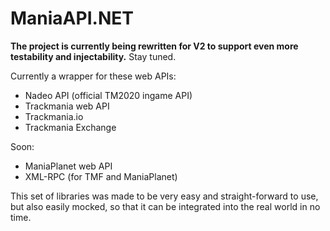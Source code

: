 # ManiaAPI.NET

**The project is currently being rewritten for V2 to support even more testability and injectability.** Stay tuned.

Currently a wrapper for these web APIs:

- Nadeo API (official TM2020 ingame API)
- Trackmania web API
- Trackmania.io
- Trackmania Exchange

Soon:

- ManiaPlanet web API
- XML-RPC (for TMF and ManiaPlanet)

This set of libraries was made to be very easy and straight-forward to use, but also easily mocked, so that it can be integrated into the real world in no time.
